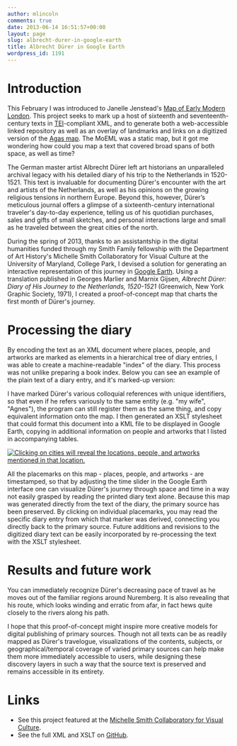 ```yaml
---
author: mlincoln
comments: true
date: 2013-06-14 16:51:57+00:00
layout: page
slug: albrecht-durer-in-google-earth
title: Albrecht Dürer in Google Earth
wordpress_id: 1191
---
```


# Introduction


This February I was introduced to Janelle Jenstead's [Map of Early Modern London](http://mapoflondon.uvic.ca/). This project seeks to mark up a host of sixteenth and seventeenth-century texts in [TEI](http://www.tei-c.org/index.xml)-compliant XML, and to generate both a web-accessible linked repository as well as an overlay of landmarks and links on a digitized version of the [Agas map](http://mapoflondon.uvic.ca/map.htm). The MoEML was a static map, but it got me wondering how could you map a text that covered broad spans of both space, as well as time?

The German master artist Albrecht Dürer left art historians an unparalleled archival legacy with his detailed diary of his trip to the Netherlands in 1520-1521. This text is invaluable for documenting Dürer's encounter with the art and artists of the Netherlands, as well as his opinions on the growing religious tensions in northern Europe. Beyond this, however, Dürer’s meticulous journal offers a glimpse of a sixteenth-century international traveler's day-to-day experience, telling us of his quotidian purchases, sales and gifts of small sketches, and personal interactions large and small as he traveled between the great cities of the north.

During the spring of 2013, thanks to an assistantship in the digital humanities funded through my Smith Family fellowship with the Department of Art History's Michelle Smith Collaboratory for Visual Culture at the University of Maryland, College Park, I devised a solution for generating an interactive representation of this journey in [Google Earth](http://www.google.com/earth/index.html). Using a translation published in Georges Marlier and Marnix Gijsen, _Albrecht Dürer: Diary of His Journey to the Netherlands, 1520-1521_ (Greenwich, New York Graphic Society, 1971), I created a proof-of-concept map that charts the first month of Dürer's journey.


# Processing the diary


By encoding the text as an XML document where places, people, and artworks are marked as elements in a hierarchical tree of diary entries, I was able to create a machine-readable "index" of the diary. This process was not unlike preparing a book index. Below you can see an example of the plain text of a diary entry, and it's marked-up version:

<script src="https://gist.github.com/mdlincoln/d1242399449e01b0fc69.js"> </script>

I have marked Dürer's various colloquial references with unique identifiers, so that even if he refers variously to the same entity (e.g. "my wife", "Agnes"), the program can still register them as the same thing, and copy equivalent information onto the map. I then generated an XSLT stylesheet that could format this document into a KML file to be displayed in Google Earth, copying in additional information on people and artworks that I listed in accompanying tables.

[![Clicking on cities will reveal the locations, people, and artworks mentioned in that location. ](http://mlincoln.files.wordpress.com/2013/06/screen-shot-2013-06-14-at-8-37-55-am.png?w=625)](http://mlincoln.files.wordpress.com/2013/06/screen-shot-2013-06-14-at-8-37-55-am.png)

All the placemarks on this map - places, people, and artworks - are timestamped, so that by adjusting the time slider in the Google Earth interface one can visualize Dürer's journey through space and time in a way not easily grasped by reading the printed diary text alone. Because this map was generated directly from the text of the diary, the primary source has been preserved. By clicking on individual placemarks, you may read the specific diary entry from which that marker was derived, connecting you directly back to the primary source. Future additions and revisions to the digitized diary text can be easily incorporated by re-processing the text with the XSLT stylesheet.


# Results and future work


You can immediately recognize Dürer's decreasing pace of travel as he moves out of the familiar regions around Nuremberg. It is also revealing that his route, which looks winding and erratic from afar, in fact hews quite closely to the rivers along his path.

I hope that this proof-of-concept might inspire more creative models for digital publishing of primary sources. Though not all texts can be as readily mapped as Dürer's travelogue, visualizations of the contents, subjects, or geographical/temporal coverage of varied primary sources can help make them more immediately accessible to users, while designing these discovery layers in such a way that the source text is preserved and remains accessible in its entirety.

# Links

- See this project featured at the [Michelle Smith Collaboratory for Visual Culture](http://michellesmithcollaboratory.umd.edu/maps).
- See the full XML and XSLT on [GitHub](https://github.com/mdlincoln/durer/tree/master).